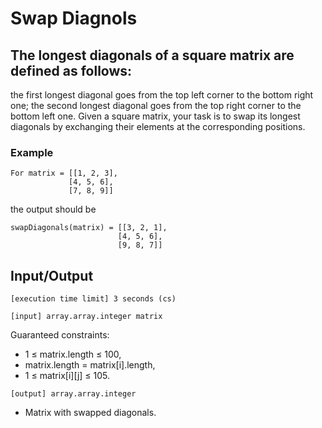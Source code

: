 # Swap Diagnols

## The longest diagonals of a square matrix are defined as follows:

the first longest diagonal goes from the top left corner to the bottom right one;
the second longest diagonal goes from the top right corner to the bottom left one.
Given a square matrix, your task is to swap its longest diagonals by exchanging their elements at the corresponding positions.

### Example

    For matrix = [[1, 2, 3],
                 [4, 5, 6],
                 [7, 8, 9]]

the output should be

    swapDiagonals(matrix) = [[3, 2, 1],
                            [4, 5, 6],
                            [9, 8, 7]]

## Input/Output

`[execution time limit] 3 seconds (cs)`

`[input] array.array.integer matrix`

Guaranteed constraints:

- 1 ≤ matrix.length ≤ 100,
- matrix.length = matrix[i].length,
- 1 ≤ matrix[i][j] ≤ 105.

`[output] array.array.integer`

- Matrix with swapped diagonals.
